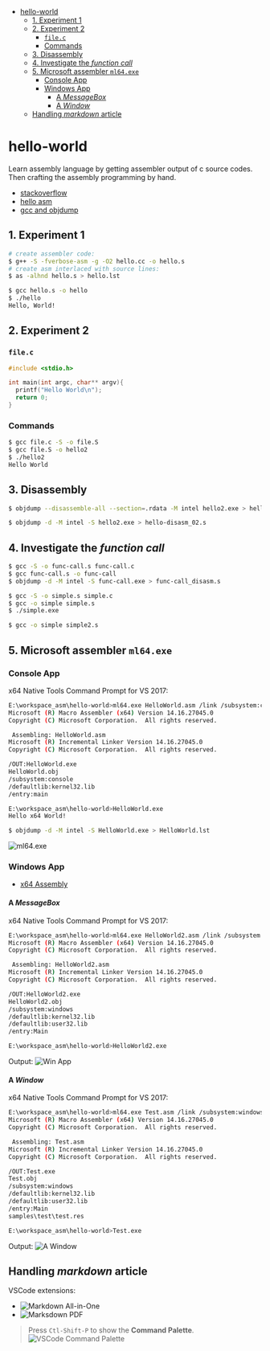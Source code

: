 - [hello-world](#hello-world)
  - [1. Experiment 1](#1-experiment-1)
  - [2. Experiment 2](#2-experiment-2)
    - [`file.c`](#filec)
    - [Commands](#commands)
  - [3. Disassembly](#3-disassembly)
  - [4. Investigate the *function call*](#4-investigate-the-function-call)
  - [5. Microsoft assembler `ml64.exe`](#5-microsoft-assembler-ml64exe)
    - [Console App](#console-app)
    - [Windows App](#windows-app)
      - [A *MessageBox*](#a-messagebox)
      - [A *Window*](#a-window)
  - [Handling *markdown* article](#handling-markdown-article)

# hello-world

Learn assembly language by getting assembler output of c source codes. Then crafting the assembly programming by hand.

* [stackoverflow](https://stackoverflow.com/questions/137038/how-do-you-get-assembler-output-from-c-c-source-in-gcc)
* [hello asm](https://stackoverflow.com/questions/7190050/how-do-i-compile-the-asm-generated-by-gcc)
* [gcc and objdump](https://tuttlem.github.io/2015/01/12/a-simple-example-with-gcc-and-objdump.html)

## 1. Experiment 1

```sh
# create assembler code:
$ g++ -S -fverbose-asm -g -O2 hello.cc -o hello.s
# create asm interlaced with source lines:
$ as -alhnd hello.s > hello.lst

$ gcc hello.s -o hello
$ ./hello
Hello, World!
```

## 2. Experiment 2

### `file.c`

```c
#include <stdio.h>

int main(int argc, char** argv){
  printf("Hello World\n");
  return 0;
}
```

### Commands

```sh
$ gcc file.c -S -o file.S
$ gcc file.S -o hello2
$ ./hello2
Hello World

```

## 3. Disassembly

```sh
$ objdump --disassemble-all --section=.rdata -M intel hello2.exe > hello-disasm_01.s

$ objdump -d -M intel -S hello2.exe > hello-disasm_02.s
```

## 4. Investigate the *function call*

```sh
$ gcc -S -o func-call.s func-call.c 
$ gcc func-call.s -o func-call
$ objdump -d -M intel -S func-call.exe > func-call_disasm.s

$ gcc -S -o simple.s simple.c 
$ gcc -o simple simple.s
$ ./simple.exe 

$ gcc -o simple simple2.s
```

## 5. Microsoft assembler `ml64.exe`

### Console App

x64 Native Tools Command Prompt for VS 2017:

```sh
E:\workspace_asm\hello-world>ml64.exe HelloWorld.asm /link /subsystem:console /defaultlib:kernel32.lib /entry:main
Microsoft (R) Macro Assembler (x64) Version 14.16.27045.0
Copyright (C) Microsoft Corporation.  All rights reserved.

 Assembling: HelloWorld.asm
Microsoft (R) Incremental Linker Version 14.16.27045.0
Copyright (C) Microsoft Corporation.  All rights reserved.

/OUT:HelloWorld.exe
HelloWorld.obj
/subsystem:console
/defaultlib:kernel32.lib
/entry:main

E:\workspace_asm\hello-world>HelloWorld.exe
Hello x64 World!

$ objdump -d -M intel -S HelloWorld.exe > HelloWorld.lst
```

![ml64.exe](img/ml64.exe.jpg)

### Windows App

- [x64 Assembly](https://www.codeproject.com/Articles/17263/Moving-to-Windows-Vista-x64#x64_Assembly)

#### A *MessageBox*

x64 Native Tools Command Prompt for VS 2017:

```sh
E:\workspace_asm\hello-world>ml64.exe HelloWorld2.asm /link /subsystem:windows /defaultlib:kernel32.lib /defaultlib:user32.lib /entry:Main
Microsoft (R) Macro Assembler (x64) Version 14.16.27045.0
Copyright (C) Microsoft Corporation.  All rights reserved.

 Assembling: HelloWorld2.asm
Microsoft (R) Incremental Linker Version 14.16.27045.0
Copyright (C) Microsoft Corporation.  All rights reserved.

/OUT:HelloWorld2.exe
HelloWorld2.obj
/subsystem:windows
/defaultlib:kernel32.lib
/defaultlib:user32.lib
/entry:Main

E:\workspace_asm\hello-world>HelloWorld2.exe
```

Output:
![Win App](img/Win-HelloWorld.jpg)

#### A *Window*

x64 Native Tools Command Prompt for VS 2017:

```sh
E:\workspace_asm\hello-world>ml64.exe Test.asm /link /subsystem:windows /defaultlib:kernel32.lib /defaultlib:user32.lib /entry:Main samples\test\test.res
Microsoft (R) Macro Assembler (x64) Version 14.16.27045.0
Copyright (C) Microsoft Corporation.  All rights reserved.

 Assembling: Test.asm
Microsoft (R) Incremental Linker Version 14.16.27045.0
Copyright (C) Microsoft Corporation.  All rights reserved.

/OUT:Test.exe
Test.obj
/subsystem:windows
/defaultlib:kernel32.lib
/defaultlib:user32.lib
/entry:Main
samples\test\test.res

E:\workspace_asm\hello-world>Test.exe
```

Output:
![A Window](img/Win-TestRes.jpg)

## Handling *markdown* article

VSCode extensions:

* ![Markdown All-in-One](img/VSCode-Ext_Markdown-All-in-One.jpg)
* ![Marksdown PDF](img/VSCode-Ext_Markdown-PDF.jpg)

> Press `Ctl-Shift-P` to show the **Command Palette**.
![VSCode Command Palette](img/VSCode_CommandPalette.jpg)
